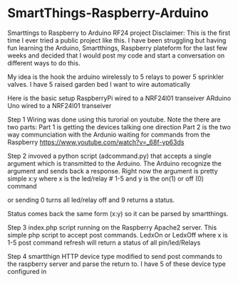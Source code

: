 # SmartThings-Raspberry-Arduino
Smarttings to Raspberry to Arduino RF24 project
Disclaimer: 
This is the first time I ever tried a public project like this. 
I have been struggling but having fun learning the Arduino, Smartthings, Raspberry plateform for the last few weeks 
and decided that I would post my code and start a conversation on different ways to do this. 

My idea is the hook the arduino wirelessly to 5 relays to power 5 sprinkler valves. I have 5 raised garden bed I want to 
wire automatically

Here is the basic setup
RaspberryPi wired to a NRF24l01 transeiver
ARduino Uno wired to a NRF24l01 transeiver 

Step 1
Wiring was done using this turorial on youtube. Note the there are two parts: 
Part 1 is getting the devices talking one direction
Part 2 is the two way communciation with the Ardunio waiting for commands from the Raspberry
https://www.youtube.com/watch?v=_68f-yp63ds

Step 2 invoved a python script (adcommand.py)  that accepts a single argument which is transmitted to the Arduino.
The Arduino  recognize the argument and sends back a response. 
Right now the argument is pretty simple
x:y 
where x is the led/relay # 1-5 and y is the on(1) or off (0) command 

or sending 0 turns all led/relay off  and 9 returns a status. 

Status comes back the same form (x:y) so it can be parsed by smartthings. 

Step 3
index.php script running on the Raspberry Apache2 server. This simple php script to accept post commands.
LedxOn or LedxOff
where x is 1-5
post command refresh will return a status of all pin/led/Relays

Step 4
smartthign HTTP device type modified to send post commands to the raspberry server and parse the return to. 
I have 5 of these device type configured in 




